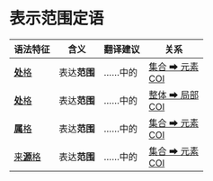 # 表示范围定语

|语法特征|含义|翻译建议|关系|
|-|-|-|-|
|[**处**格](https://assets-hk.wikipali.org/pali-handbook/zh-Hans/declension/loc.html)|表达**范围**|……中的|[集合 ➡ 元素<br>COI](https://assets-hk.wikipali.org/pali-handbook/zh-Hans/basic-relation/loc/loc-coi.html)|
|[**处**格](https://assets-hk.wikipali.org/pali-handbook/zh-Hans/declension/loc.html)|表达**范围**|……中的|[整体 ➡ 局部<br>COI](https://assets-hk.wikipali.org/pali-handbook/zh-Hans/basic-relation/loc/loc-whp.html)|
|[**属**格](https://assets-hk.wikipali.org/pali-handbook/zh-Hans/declension/gen.html)|表达**范围**|……中的|[集合 ➡ 元素<br>COI](https://assets-hk.wikipali.org/pali-handbook/zh-Hans/basic-relation/gen/gen-coi.html)|
|[来**源**格](https://assets-hk.wikipali.org/pali-handbook/zh-Hans/declension/abl.html)|表达**范围**|……中的|[集合 ➡ 元素<br>COI](https://assets-hk.wikipali.org/pali-handbook/zh-Hans/basic-relation/abl/abl-coi.html)|
